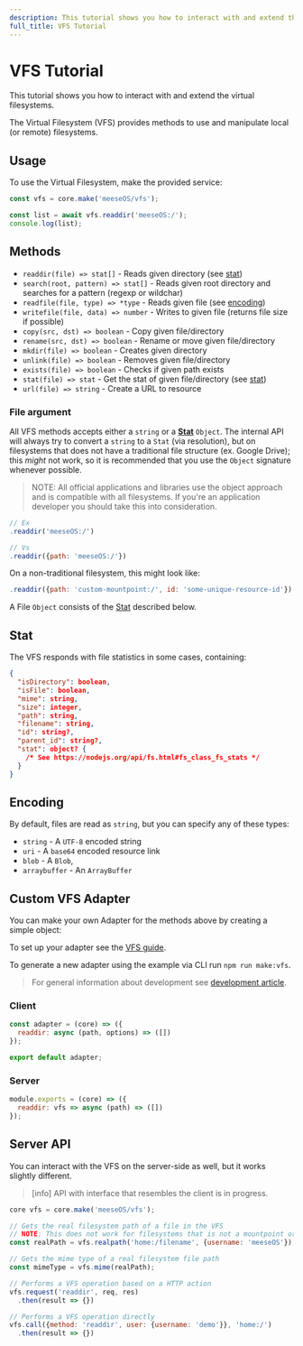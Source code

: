 ```yaml
---
description: This tutorial shows you how to interact with and extend the virtual filesystems.
full_title: VFS Tutorial
---
```


# VFS Tutorial

This tutorial shows you how to interact with and extend the virtual filesystems.

The Virtual Filesystem (VFS) provides methods to use and manipulate local (or remote) filesystems.

## Usage

To use the Virtual Filesystem, make the provided service:

```javascript
const vfs = core.make('meeseOS/vfs');

const list = await vfs.readdir('meeseOS:/');
console.log(list);
```

## Methods

* `readdir(file) => stat[]` - Reads given directory (see [stat](#stat))
* `search(root, pattern) => stat[]` - Reads given root directory and searches for a pattern (regexp or wildchar)
* `readfile(file, type) => *type` - Reads given file (see [encoding](#encoding))
* `writefile(file, data) => number` - Writes to given file (returns file size if possible)
* `copy(src, dst) => boolean` - Copy given file/directory
* `rename(src, dst) => boolean` - Rename or move given file/directory
* `mkdir(file) => boolean` - Creates given directory
* `unlink(file) => boolean` - Removes given file/directory
* `exists(file) => boolean` - Checks if given path exists
* `stat(file) => stat` - Get the stat of given file/directory (see [stat](#stat))
* `url(file) => string` - Create a URL to resource

### File argument

All VFS methods accepts either a `string` or a **[Stat](#stat)** `Object`.
The internal API will always try to convert a `string` to a `Stat` (via resolution),
but on filesystems that does not have a traditional file structure (ex. Google Drive);
this *might* not work, so it is recommended that you use the `Object` signature whenever possible.

> NOTE: All official applications and libraries use the object approach and is compatible with all filesystems.
> If you're an application developer you should take this into consideration.

```javascript
// Ex
.readdir('meeseOS:/')

// Vs
.readdir({path: 'meeseOS:/'})
```

On a non-traditional filesystem, this might look like:

```javascript
.readdir({path: 'custom-mountpoint:/', id: 'some-unique-resource-id'})
```

A File `Object` consists of the [Stat](#stat) described below.

## Stat

The VFS responds with file statistics in some cases, containing:

```json
{
  "isDirectory": boolean,
  "isFile": boolean,
  "mime": string,
  "size": integer,
  "path": string,
  "filename": string,
  "id": string?,
  "parent_id": string?,
  "stat": object? {
    /* See https://nodejs.org/api/fs.html#fs_class_fs_stats */
  }
}
```

## Encoding

By default, files are read as `string`, but you can specify any of these types:

* `string` - A `UTF-8` encoded string
* `uri` - A `base64` encoded resource link
* `blob` - A `Blob`,
* `arraybuffer` - An `ArrayBuffer`

## Custom VFS Adapter

You can make your own Adapter for the methods above by creating a simple object:

To set up your adapter see the [VFS guide](/guide/filesystem/README.md).

To generate a new adapter using the example via CLI run `npm run make:vfs`.

> For general information about development see [development article](../../development/README.md).

### Client

```javascript
const adapter = (core) => ({
  readdir: async (path, options) => ([])
});

export default adapter;
```

### Server

```javascript
module.exports = (core) => ({
  readdir: vfs => async (path) => ([])
});
```

## Server API

You can interact with the VFS on the server-side as well, but it works slightly different.

> [info] API with interface that resembles the client is in progress.

```javascript
core vfs = core.make('meeseOS/vfs');

// Gets the real filesystem path of a file in the VFS
// NOTE: This does not work for filesystems that is not a mountpoint or physical drive
const realPath = vfs.realpath('home:/filename', {username: 'meeseOS'});

// Gets the mime type of a real filesystem file path
const mimeType = vfs.mime(realPath);

// Performs a VFS operation based on a HTTP action
vfs.request('readdir', req, res)
  .then(result => {})

// Performs a VFS operation directly
vfs.call({method: 'readdir', user: {username: 'demo'}}, 'home:/')
  .then(result => {})
```
